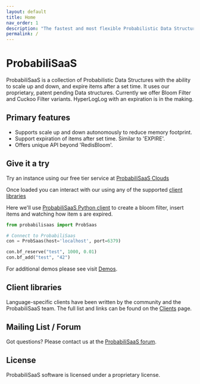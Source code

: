 ```yaml
---
layout: default
title: Home
nav_order: 1
description: "The fastest and most flexible Probabilistic Data Structures"
permalink: /
---
```


# ProbabiliSaaS

ProbabiliSaaS is a collection of Probabilistic Data Structures with the ability to scale up and down, and expire items after a set time. It uses our proprietary, patent pending Data structures. Currently we offer Bloom Filter and Cuckoo Filter variants. HyperLogLog with an expiration is in the making.

## Primary features

* Supports scale up and down autonomously to reduce memory footprint.
* Support expiration of items after set time. Similar to 'EXPIRE'.
* Offers unique API beyond 'RedisBloom'.

## Give it a try

Try an instance using our free tier service at [ProbabiliSaaS Clouds](https://cloud.probabilisaas.com)

Once loaded you can interact with our using any of the supported [client libraries](/clients)

Here we'll use [ProbabiliSaaS Python client](https://pypi.org/project/ProbabiliSaaS/) to create a bloom filter, insert items and watching how item s are expired.

```python
from probabilisaas import ProbSaas

# Connect to ProbabiliSaas
con = ProbSaas(host='localhost', port=6379)

con.bf_reserve("test", 1000, 0.01)
con.bf_add("test", "42")
```

For additional demos please see visit [Demos](https://github.com/FalkorDB/demos).

## Client libraries

Language-specific clients have been written by the community and the ProbabiliSaaS team.
The full list and links can be found on the [Clients](/clients) page.

## Mailing List / Forum

Got questions? Please contact us at the [ProbabiliSaaS forum](https://github.com/orgs/ProbabiliSaaS/discussions).

## License

ProbabiliSaaS software is licensed under a proprietary license.